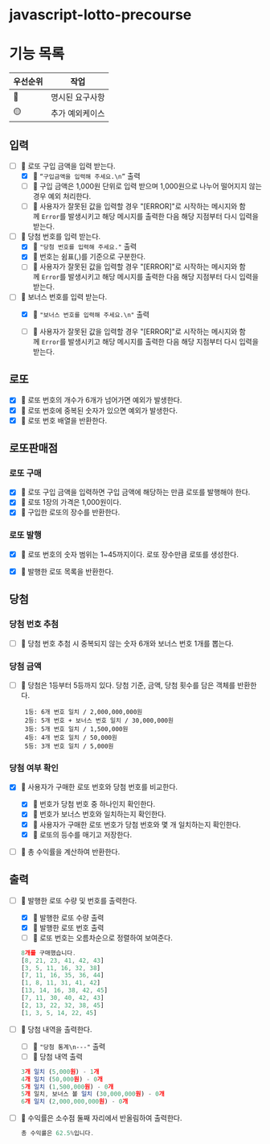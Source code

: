 # javascript-lotto-precourse

# 기능 목록

| 우선순위 | 작업            |
| -------- | --------------- |
| 🔴       | 명시된 요구사항 |
| 🟡       | 추가 예외케이스 |

## 입력

- [ ] 🔴 로또 구입 금액을 입력 받는다.
    - [x] 🔴 `“구입금액을 입력해 주세요.\n”` 출력
    - [ ] 🔴 구입 금액은 1,000원 단위로 입력 받으며 1,000원으로 나누어 떨어지지 않는 경우 예외 처리한다.
    - [ ] 🔴 사용자가 잘못된 값을 입력할 경우 "[ERROR]"로 시작하는 메시지와 함께 `Error`를 발생시키고 해당 메시지를 출력한 다음 해당 지점부터 다시 입력을 받는다.
- [ ] 🔴 당첨 번호를 입력 받는다.
    - [x] 🔴 `"당첨 번호를 입력해 주세요."` 출력
    - [x] 🔴 번호는 쉼표(,)를 기준으로 구분한다.
    - [ ] 🔴 사용자가 잘못된 값을 입력할 경우 "[ERROR]"로 시작하는 메시지와 함께 `Error`를 발생시키고 해당 메시지를 출력한 다음 해당 지점부터 다시 입력을 받는다.
- [ ] 🔴 보너스 번호를 입력 받는다.
    - [x] 🔴 `"보너스 번호를 입력해 주세요.\n"` 출력
    - [ ] 🔴 사용자가 잘못된 값을 입력할 경우 "[ERROR]"로 시작하는 메시지와 함께 `Error`를 발생시키고 해당 메시지를 출력한 다음 해당 지점부터 다시 입력을 받는다.


## 로또
- [x] 🔴 로또 번호의 개수가 6개가 넘어가면 예외가 발생한다.
- [x] 🔴 로또 번호에 중복된 숫자가 있으면 예외가 발생한다.
- [x] 🔴 로또 번호 배열을 반환한다.

## 로또판매점
### 로또 구매
- [x] 🔴 로또 구입 금액을 입력하면 구입 금액에 해당하는 만큼 로또를 발행해야 한다.
- [x] 🔴 로또 1장의 가격은 1,000원이다.
- [x] 🔴 구입한 로또의 장수를 반환한다.

### 로또 발행
- [x] 🔴 로또 번호의 숫자 범위는 1~45까지이다. 로또 장수만큼 로또를 생성한다.
- [x] 🔴 발행한 로또 목록을 반환한다.


## 당첨

### 당첨 번호 추첨

- [ ] 🔴 당첨 번호 추첨 시 중복되지 않는 숫자 6개와 보너스 번호 1개를 뽑는다.

### 당첨 금액

- [ ] 🔴 당첨은 1등부터 5등까지 있다. 당첨 기준, 금액, 당첨 횟수를 담은 객체를 반환한다.
    ```
     1등: 6개 번호 일치 / 2,000,000,000원
     2등: 5개 번호 + 보너스 번호 일치 / 30,000,000원
     3등: 5개 번호 일치 / 1,500,000원
     4등: 4개 번호 일치 / 50,000원
     5등: 3개 번호 일치 / 5,000원
    ```


### 당첨 여부 확인
- [x] 🔴 사용자가 구매한 로또 번호와 당첨 번호를 비교한다.
    - [x] 🔴 번호가 당첨 번호 중 하나인지 확인한다.
    - [x] 🔴 번호가 보너스 번호와 일치하는지 확인한다.
    - [x] 🔴 사용자가 구매한 로또 번호가 당첨 번호와 몇 개 일치하는지 확인한다.
    - [x] 🔴 로또의 등수를 매기고 저장한다.
- [ ] 🔴 총 수익률을 계산하여 반환한다.


## 출력

- [ ] 🔴 발행한 로또 수량 및 번호를 출력한다.
    - [x] 🔴 발행한 로또 수량 출력
    - [x] 🔴 발행한 로또 번호 출력
    - [ ] 🔴 로또 번호는 오름차순으로 정렬하여 보여준다.
    
    ```jsx
    8개를 구매했습니다.
    [8, 21, 23, 41, 42, 43] 
    [3, 5, 11, 16, 32, 38] 
    [7, 11, 16, 35, 36, 44] 
    [1, 8, 11, 31, 41, 42] 
    [13, 14, 16, 38, 42, 45] 
    [7, 11, 30, 40, 42, 43] 
    [2, 13, 22, 32, 38, 45] 
    [1, 3, 5, 14, 22, 45]
    ```
    
- [ ] 🔴 당첨 내역을 출력한다.
    - [ ] 🔴 `"당첨 통계\n---"` 출력
    - [ ] 🔴 당첨 내역 출력
    
    ```jsx
    3개 일치 (5,000원) - 1개
    4개 일치 (50,000원) - 0개
    5개 일치 (1,500,000원) - 0개
    5개 일치, 보너스 볼 일치 (30,000,000원) - 0개
    6개 일치 (2,000,000,000원) - 0개
    ```
    
- [ ] 🔴 수익률은 소수점 둘째 자리에서 반올림하여 출력한다.
    
    ```jsx
    총 수익률은 62.5%입니다.
    ```